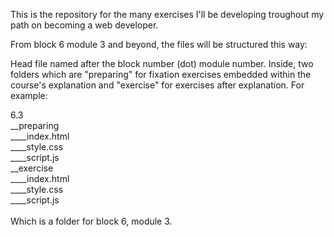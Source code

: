 This is the repository for the many exercises I'll be developing troughout my path on becoming a web developer.

From block 6 module 3 and beyond, the files will be structured this way:

Head file named after the block number (dot) module number. Inside, two folders which are "preparing" for fixation exercises embedded within the course's explanation and "exercise" for exercises after explanation. For example:





6.3<br>
__preparing<br>
____index.html<br>
____style.css<br>
____script.js<br>
__exercise<br>
____index.html<br>
____style.css<br>
____script.js<br>
  <br>
  Which is a folder for block 6, module 3.
